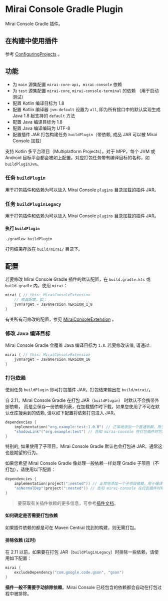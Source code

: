 # Mirai Console Gradle Plugin

Mirai Console Gradle 插件。

## 在构建中使用插件

参考 [ConfiguringProjects](../../docs/ConfiguringProjects.md#b使用-gradle-插件配置项目)
。

## 功能

- 为 `main` 源集配置 `mirai-core-api`，`mirai-console` 依赖
- 为 `test` 源集配置 `mirai-core`, `mirai-console-terminal` 的依赖 （用于启动测试）
- 配置 Kotlin 编译目标为 1.8
- 配置 Kotlin 编译器 `jvm-default` 设置为 `all`, 即为所有接口中的默认实现生成 Java 1.8
  起支持的 `default` 方法
- 配置 Java 编译目标为 1.8
- 配置 Java 编译编码为 UTF-8
- 配置插件 JAR 打包构建任务 `buildPlugin`（带依赖, 成品 JAR 可以被 Mirai Console 加载）

支持 Kotlin 多平台项目（Multiplatform Projects）。对于 MPP，每个 JVM 或 Android
目标平台都会被如上配置，对应打包任务带有编译目标的名称，如 `buildPluginJvm`。

### 任务 `buildPlugin`

用于打包插件和依赖为可以放入 Mirai Console `plugins` 目录加载的插件 JAR。

### 任务 `buildPluginLegacy`

用于打包插件和依赖为可以放入 Mirai Console `plugins` 目录加载的插件 JAR。

#### 执行 `buildPlugin`

```shell script
./gradlew buildPlugin
```

打包结果存放在 `build/mirai/` 目录下。

## 配置

若要修改 Mirai Console Gradle 插件的默认配置，在 `build.gradle.kts` 或 `build.gradle`
内，使用 `mirai`：

```kotlin
mirai { // this: MiraiConsoleExtension
    // 修改配置，如：
    jvmTarget = JavaVersion.VERSION_1_8
}
```

有关所有可修改的配置，参见 [MiraiConsoleExtension](src/main/kotlin/MiraiConsoleExtension.kt)
。

### 修改 Java 编译目标

Mirai Console Gradle 会覆盖 Java 编译目标为 `1.8`. 若要修改该值, 请通过:

```kotlin
mirai { // this: MiraiConsoleExtension
    jvmTarget = JavaVersion.VERSION_16
}
```

### 打包依赖

使用任务 `buildPlugin` 即可打包插件 JAR。打包结果输出在 `build/mirai/`。

自 2.11，Mirai Console Gradle 在打包 JAR（`buildPlugin`） 时默认不会携带外部依赖，
而是会保存一份依赖列表，在加载插件时下载。如果您使用了不可在默认仓库搜索到的依赖, 请以如下配置将依赖打包进入 JAR。

```kotlin
dependencies {
    implementation("org.example:test:1.0.0") // 正常地添加一个普通依赖，用于编译
    "shadowLink"("org.example:test") // 告知 mirai-console 在打包插件时包含此依赖；无需包含版本号
}
```

特别的, 如果使用了子项目，Mirai Console Gradle 默认也会打包进 JAR，通常这也是期望的行为。

如果您希望 Mirai Console Gradle 像处理一般依赖一样处理 Gradle 子项目（不打包），请使用以下配置：

```kotlin
dependencies {
    implementation(project(":nested")) // 正常地添加一个子项目依赖，用于编译
    "asNormalDep"(project(":nested")) // 告知 mirai-console 在打包插件时将此子项目依赖作为普通依赖处理，即不打包
}
```

> 要获取有关插件依赖的更多信息，可参考[插件文档](../../docs/plugin/JVMPlugin.md)。

#### 如何确定是否需要打包依赖

如果插件依赖的都是可在 Maven Central 找到的构建，则无需打包。

[//]: # (### `publishPlugin`)

[//]: # ()

[//]: # (配置好 Bintray 参数，使用 `./gradlew publishPlugin` 可自动发布并上传插件到 Bintray。)

[//]: # ()

[//]: # (如果仓库是公开的，上传的插件在未来可以被 [mirai-console-loader]&#40;https://github.com/iTXTech/mirai-console-loader&#41;)

[//]: # (自动识别并展示在社区插件列表中。)

[//]: # ()

[//]: # (```kotlin)

[//]: # (mirai {)

[//]: # (    publishing {)

[//]: # (        repo = "mirai")

[//]: # (        packageName = "chat-command")

[//]: # (    })

[//]: # (})

[//]: # (```)

[//]: # ()

[//]: # (*2021/3/21 更新:* 由于 Bintray JCenter 即将关闭，随着论坛的发展，mirai)

[//]: # (正在策划插件中心服务。待插件中心完成后将会提供更好的插件分发平台。)

#### 排除依赖 (过时)

在 2.11 以前，如果要在打包 JAR（`buildPluginLegacy`）时排除一些依赖，请使用如下配置：

```kotlin
mirai {
    excludeDependency("com.google.code.gson", "gson")
}
```

**插件一般不需要手动排除依赖**。Mirai Console 已经包含的依赖都会自动在打包过程中被排除。
